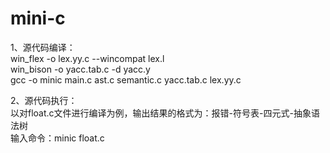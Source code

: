 # mini-c

1、源代码编译：  
win_flex -o lex.yy.c --wincompat lex.l  
win_bison -o yacc.tab.c -d yacc.y  
gcc -o minic main.c ast.c semantic.c yacc.tab.c lex.yy.c  

2、源代码执行：  
以对float.c文件进行编译为例，输出结果的格式为：报错-符号表-四元式-抽象语法树  
输入命令：minic float.c  
